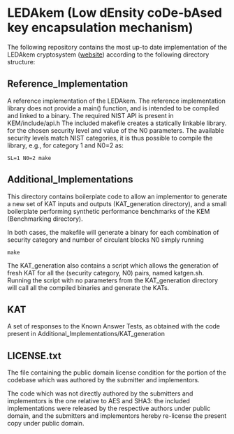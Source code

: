 # LEDAkem (Low dEnsity coDe-bAsed key encapsulation mechanism) 

The following repository contains the most up-to date implementation of the
LEDAkem cryptosystem ([website](https://www.ledacrypt.org/LEDAkem)) according to 
the following directory structure:

## Reference_Implementation

A reference implementation of the LEDAkem. 
The reference implementation library does not provide a main() function, and is 
intended to be compiled and linked to a binary. 
The required NIST API is present in KEM/include/api.h
The included makefile creates a statically linkable library.
for the chosen security level and value of the N0 parameters.
The available security levels match NIST categories, it is thus possible to 
compile the library, e.g., for category 1 and N0=2 as:

`SL=1 N0=2 make`


## Additional_Implementations

This directory contains boilerplate code to allow an implementor to generate
a new set of KAT inputs and outputs (KAT_generation directory), and 
a small boilerplate performing synthetic performance benchmarks of the
KEM (Benchmarking directory).

In both cases, the makefile will generate a binary for each combination of
security category and number of circulant blocks N0 simply running

`make`

The KAT_generation also contains a script which allows the generation of fresh
KAT for all the (security category, N0) pairs, named katgen.sh. Running the 
script with no parameters from the KAT_generation directory will call all the 
compiled binaries and generate the KATs.

## KAT

A set of responses to the Known Answer Tests, as obtained with the code present
in Additional_Implementations/KAT_generation


## LICENSE.txt

The file containing the public domain license condition for the portion of the 
codebase which was authored by the submitter and implementors.

The code which was not directly authored by the submitters and implementors
is the one relative to AES and SHA3: the included implementations were released
by the respective authors under public domain, and the submitters and 
implementors hereby re-license the present copy under public domain.
